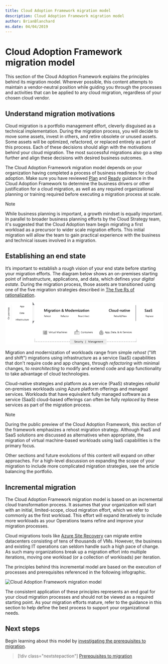 ```yaml
---
title: Cloud Adoption Framework migration model
description: Cloud Adoption Framework migration model
author: BrianBlanchard
ms.date: 04/04/2019
---
```


# Cloud Adoption Framework migration model

This section of the Cloud Adoption Framework explains the principles behind its migration model. Wherever possible, this content attempts to maintain a vendor-neutral position while guiding you through the processes and activities that can be applied to any cloud migration, regardless of your chosen cloud vendor.

## Understand migration motivations

Cloud migration is a portfolio management effort, cleverly disguised as a technical implementation. During the migration process, you will decide to move some assets, invest in others, and retire obsolete or unused assets. Some assets will be optimized, refactored, or replaced entirely as part of this process. Each of these decisions should align with the motivations behind your cloud migration. The most successful migrations also go a step further and align these decisions with desired business outcomes.

The Cloud Adoption Framework migration model depends on your organization having completed a process of business readiness for cloud adoption. Make sure you have reviewed [Plan](../../business-strategy/index.md) and [Ready](../../ready/index.md) guidance in the Cloud Adoption Framework to determine the business drivers or other justification for a cloud migration, as well as any required organizational planning or training required before executing a migration process at scale.

> [!NOTE]
> While business planning is important, a growth mindset is equally important. In parallel to broader business planning efforts by the Cloud Strategy team, it's suggested that the Cloud Adoption team begin migrating a first workload as a precursor to wider scale migration efforts. This initial migration will allow the team to gain practical experience with the business and technical issues involved in a migration.

## Establishing an end state

It’s important to establish a rough vision of your end state before starting your migration efforts. The diagram below shows an on-premises starting point of infrastructure, applications, and data, which defines your *digital estate*. During the migration process, those assets are transitioned using one of the five migration strategies described in [The five Rs of rationalization](../../digital-estate/5-rs-of-rationalization.md).

![Infographic of the migration options](../../_images/migration/migration-options.png)

Migration and modernization of workloads range from simple *rehost* ("lift and shift") migrations using infrastructure as a service (IaaS) capabilities that don't require code and app changes, through *refactoring* with minimal changes, to *rearchitecting* to modify and extend code and app functionality to take advantage of cloud technologies.

Cloud-native strategies and platform as a service (PaaS) strategies *rebuild* on-premises workloads using Azure platform offerings and managed services. Workloads that have equivalent fully managed software as a service (SaaS) cloud-based offerings can often be fully *replaced* by these services as part of the migration process.

> [!NOTE]
> During the public preview of the Cloud Adoption Framework, this section of the framework emphasizes a rehost migration strategy. Although PaaS and SaaS solutions are discussed as alternatives when appropriate, the migration of virtual machine-based workloads using IaaS capabilities is the primary focus.
>
> Other sections and future evolutions of this content will expand on other approaches. For a high-level discussion on expanding the scope of your migration to include more complicated migration strategies, see the article balancing the portfolio.

## Incremental migration

The Cloud Adoption Framework migration model is based on an incremental cloud transformation process. It assumes that your organization will start with an initial, limited-scope, cloud migration effort, which we refer to commonly as the first workload. This effort will expand iteratively to include more workloads as your Operations teams refine and improve your migration processes.

Cloud migrations tools like [Azure Site Recovery](/azure/site-recovery/site-recovery-overview) can migrate entire datacenters consisting of tens of thousands of VMs. However, the business and existing IT operations can seldom handle such a high pace of change. As such many organizations break up a migration effort into multiple iterations, moving one workload (or a collection of workloads) per iteration.

The principles behind this incremental model are based on the execution of processes and prerequisites referenced in the following infographic.

![Cloud Adoption Framework migration model](../../_images/operational-transformation-migrate.png)

The consistent application of these principles represents an end goal for your cloud migration processes and should not be viewed as a required starting point. As your migration efforts mature, refer to the guidance in this section to help define the best process to support your organizational needs.

## Next steps

Begin learning about this model by [investigating the prerequisites to migration](./prerequisites/index.md).

> [!div class="nextstepaction"]
> [Prerequisites to migration](./prerequisites/index.md)